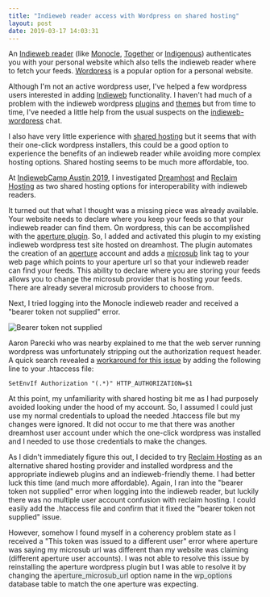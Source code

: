 ```yaml
---
title: "Indieweb reader access with Wordpress on shared hosting"
layout: post
date: 2019-03-17 14:03:31
---
```

An [Indieweb reader](https://indieweb.org/reader) (like [Monocle](https://monocle.p3k.io/), [Together](https://alltogethernow.io/) or [Indigenous](https://indieweb.org/Indigenous)) authenticates you with your personal website which also tells the indieweb reader where to fetch your feeds.  [Wordpress](https://wordpress.org/) is a popular option for a personal website.

Although I'm not an active wordpress user, I've helped a few wordpress users interested in adding [Indieweb](https://indieweb.org) functionality.  I haven't had much of a problem with the indieweb wordpress [plugins](https://indieweb.org/WordPress/Plugins) and [themes](https://indieweb.org/WordPress/Themes) but from time to time, I've needed a little help from the usual suspects on the [indieweb-wordpress](https://chat.indieweb.org/wordpress/) chat.

I also have very little experience with [shared hosting](https://indieweb.org/web_hosting#Shared_Hosting) but it seems that with their one-click wordpress installers, this could be a good option to experience the benefits of an indieweb reader while avoiding more complex hosting options.  Shared hosting seems to be much more affordable, too.

At [IndiewebCamp Austin 2019](https://indieweb.org/2019/Austin), I investigated [Dreamhost](https://www.dreamhost.com/) and [Reclaim Hosting](https://reclaimhosting.com/) as two shared hosting options for interoperability with indieweb readers.

It turned out that what I thought was a missing piece was already available.  Your website needs to declare where you keep your feeds so that your indieweb reader can find them.  On wordpress, this can be accomplished with the [aperture plugin](https://wordpress.org/plugins/aperture/).  So, I added and activated this plugin to my existing indieweb wordpress test site hosted on dreamhost.  The plugin automates the creation of an [aperture](https://aperture.p3k.io/) account and adds a [microsub](https://indieweb.org/Microsub) link tag to your web page which points to your aperture url so that your indieweb reader can find your feeds.  This ability to declare where you are storing your feeds allows you to change the microsub provider that is hosting your feeds.  There are already several microsub providers to choose from.

Next, I tried logging into the Monocle indieweb reader and received a "bearer token not supplied" error.

![Bearer token not supplied](https://s3.amazonaws.com/stark-moon-46/images/bearer_token_not_supplied.png)

Aaron Parecki who was nearby explained to me that the web server running wordpress was unfortunately stripping out the authorization request header.  A quick search revealed a [workaround for this issue](https://islandinthenet.com/aperture/#comment-13386) by adding the following line to your .htaccess file:

	SetEnvIf Authorization "(.*)" HTTP_AUTHORIZATION=$1

At this point, my unfamiliarity with shared hosting bit me as I had purposely avoided looking under the hood of my account.  So, I assumed I could just use my normal credentials to upload the needed .htaccess file but my changes were ignored.  It did not occur to me that there was another dreamhost user account under which the one-click wordpress was installed and I needed to use those credentials to make the changes.  

As I didn't immediately figure this out, I decided to try [Reclaim Hosting](https://reclaimhosting.com/) as an alternative shared hosting provider and installed wordpress and the appropriate indieweb plugins and an indieweb-friendly theme.  I had better luck this time (and much more affordable).  Again, I ran into the "bearer token not supplied" error when logging into the indieweb reader, but luckily there was no multiple user account confusion with reclaim hosting.  I could easily add the .htaccess file and confirm that it fixed the "bearer token not supplied" issue.  

However, somehow I found myself in a coherency problem state as I received a "This token was issued to a different user" error where aperture was saying my microsub url was different than my website was claiming (different aperture user accounts).  I was not able to resolve this issue by reinstalling the aperture wordpress plugin but I was able to resolve it by changing the <span style="background-color: rgb(234, 239, 239); color: rgb(51, 51, 51);">aperture_microsub_url</span> option name in the <span style="background-color: rgb(234, 239, 239); color: rgb(51, 51, 51);">wp_options</span> database table to match the one aperture was expecting. 

